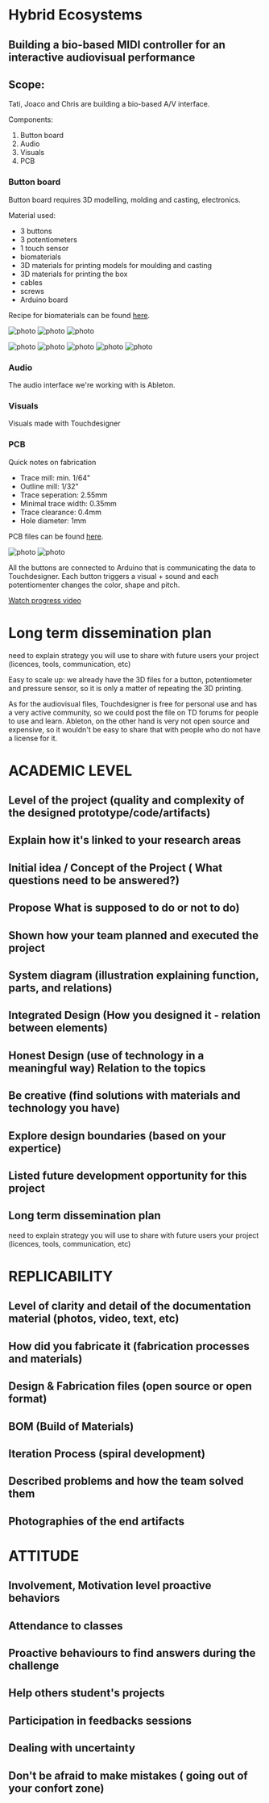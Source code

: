 # Hybrid Ecosystems

## Building a bio-based MIDI controller for an interactive audiovisual performance

## Scope: 
Tati, Joaco and Chris are building a bio-based A/V interface. 

Components:

1. Button board 
2. Audio
3. Visuals
4. PCB


### Button board

Button board requires 3D modelling, molding and casting, electronics.

Material used:

- 3 buttons
- 3 potentiometers
- 1 touch sensor
- biomaterials
- 3D materials for printing models for moulding and casting
- 3D materials for printing the box
- cables
- screws
- Arduino board

Recipe for biomaterials can be found [here](/2_biomaterials).

![photo](/0_process/IMG_8674.JPG) 
![photo](/0_process/IMG_8693.JPG) 
![photo](/0_process/IMG_8703.JPG) 

![photo](/0_process/IMG_8644.JPG) 
![photo](/0_process/IMG_8646.JPG) 
![photo](/0_process/IMG_8650.JPG) 
![photo](/0_process/IMG_4207.jpeg) 
![photo](/0_process/IMG_4211.jpeg) 



### Audio

The audio interface we're working with is Ableton. 


### Visuals 

Visuals made with Touchdesigner

### PCB

Quick notes on fabrication
- Trace mill: min. 1/64"
- Outline mill: 1/32"
- Trace seperation: 2.55mm
- Minimal trace width: 0.35mm 
- Trace clearance: 0.4mm
- Hole diameter: 1mm

PCB files can be found [here](/1_fabrication/Arduino_Shield).

![photo](/0_process/IMG_1715.PNG) 
![photo](/0_process/IMG_1716.PNG) 


All the buttons are connected to Arduino that is communicating the data to Touchdesigner. Each button triggers a visual + sound and each potentiomenter changes the color, shape and pitch.

[Watch progress video](https://s3.us-west-2.amazonaws.com/secure.notion-static.com/2db77373-799c-44dc-9eed-a193a9d7025f/Fab_Challenge_4_Summary.mp4?X-Amz-Algorithm=AWS4-HMAC-SHA256&X-Amz-Content-Sha256=UNSIGNED-PAYLOAD&X-Amz-Credential=AKIAT73L2G45EIPT3X45%2F20220603%2Fus-west-2%2Fs3%2Faws4_request&X-Amz-Date=20220603T135727Z&X-Amz-Expires=86400&X-Amz-Signature=bd76c62f96808c296dd6098353f9e487a46c8533aaf282863562d5775bfa159e&X-Amz-SignedHeaders=host&response-content-disposition=filename%20%3D%22Fab%2520Challenge%25204%2520Summary.mp4%22&x-id=GetObject) 



# Long term dissemination plan
need to explain strategy you will use to share with future users your project (licences, tools, communication, etc)

Easy to scale up: we already have the 3D files for a button, potentiometer and pressure sensor, so it is only a matter of repeating the 3D printing.

As for the audiovisual files, Touchdesigner is free for personal use and has a very active community, so we could post the file on TD forums for people to use and learn. Ableton, on the other hand is very not open source and expensive, so it wouldn't be easy to share that with people who do not have a license for it.


# ACADEMIC LEVEL

## Level of the project (quality and complexity of the designed prototype/code/artifacts)


## Explain how it's linked to your research areas



## Initial idea / Concept of the Project ( What questions need to be answered?)

## Propose What is supposed to do or not to do)


## Shown how your team planned and executed the project

## System diagram (illustration explaining function, parts, and relations)


## Integrated Design (How you designed it - relation between elements)

## Honest Design (use of technology in a meaningful way) Relation to the topics

## Be creative (find solutions with materials and technology you have)

## Explore design boundaries (based on your expertice)

## Listed future development opportunity for this project



## Long term dissemination plan
need to explain strategy you will use to share with future users your project (licences, tools, communication, etc)



# REPLICABILITY

## Level of clarity and detail of the documentation material (photos, video, text, etc)

## How did you fabricate it (fabrication processes and materials)

## Design & Fabrication files (open source or open format)

## BOM (Build of Materials)

## Iteration Process (spiral development)

## Described problems and how the team solved them

## Photographies of the end artifacts



# ATTITUDE

## Involvement, Motivation level proactive behaviors

## Attendance to classes

## Proactive behaviours to find answers during the challenge

## Help others student's projects


## Participation in feedbacks sessions

## Dealing with uncertainty

## Don't be afraid to make mistakes ( going out of your confort zone)


